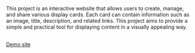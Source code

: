 <p>This project is an interactive website that allows users to create, manage, and share various display cards. Each card can contain information such as an image, title, description, and related links. This project aims to provide a simple and practical tool for displaying content in a visually appealing way.</p>
<br>
<a href="https://younesnoorzahi.github.io/card/">Demo site</a>
